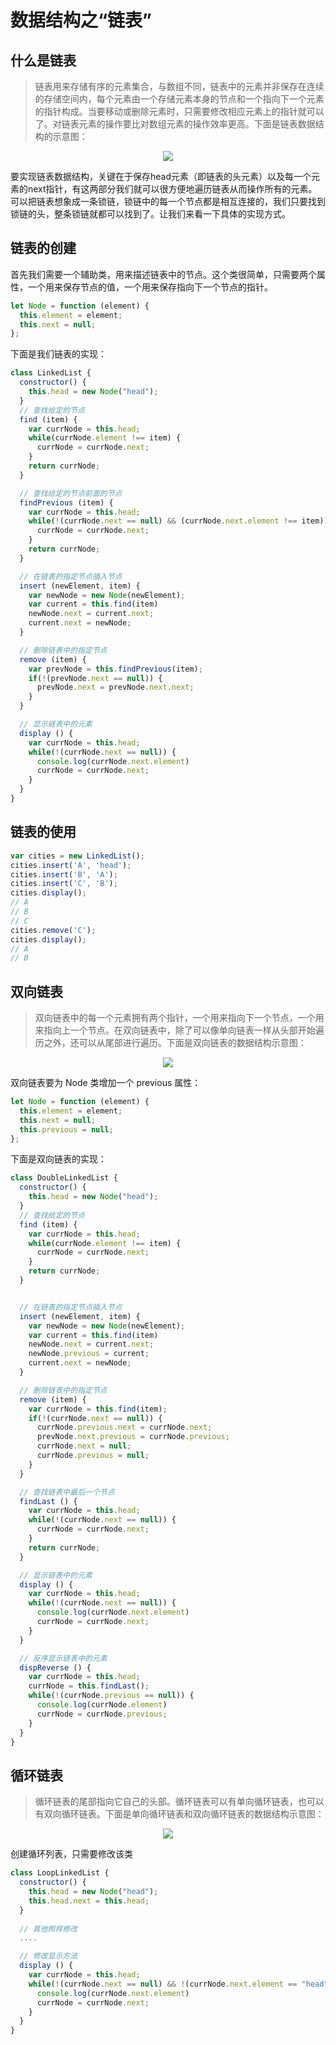 # 数据结构之“链表”

## 什么是链表
> 链表用来存储有序的元素集合，与数组不同，链表中的元素并非保存在连续的存储空间内，每个元素由一个存储元素本身的节点和一个指向下一个元素的指针构成。当要移动或删除元素时，只需要修改相应元素上的指针就可以了。对链表元素的操作要比对数组元素的操作效率更高。下面是链表数据结构的示意图：

<div align="center">
  <img src="/img/chain.png"/>
</div>

要实现链表数据结构，关键在于保存head元素（即链表的头元素）以及每一个元素的next指针，有这两部分我们就可以很方便地遍历链表从而操作所有的元素。可以把链表想象成一条锁链，锁链中的每一个节点都是相互连接的，我们只要找到锁链的头，整条锁链就都可以找到了。让我们来看一下具体的实现方式。

## 链表的创建

首先我们需要一个辅助类，用来描述链表中的节点。这个类很简单，只需要两个属性，一个用来保存节点的值，一个用来保存指向下一个节点的指针。
```js
let Node = function (element) {
  this.element = element;
  this.next = null;
}; 
```

下面是我们链表的实现：
```js
class LinkedList {
  constructor() {
    this.head = new Node("head");
  }
  // 查找给定的节点
  find (item) {
    var currNode = this.head;
    while(currNode.element !== item) {
      currNode = currNode.next;
    }
    return currNode;
  }

  // 查找给定的节点前面的节点
  findPrevious (item) {
    var currNode = this.head;
    while(!(currNode.next == null) && (currNode.next.element !== item)) {
      currNode = currNode.next;
    }
    return currNode;
  }

  // 在链表的指定节点插入节点
  insert (newElement, item) {
    var newNode = new Node(newElement);
    var current = this.find(item)
    newNode.next = current.next;
    current.next = newNode;
  }

  // 删除链表中的指定节点
  remove (item) {
    var prevNode = this.findPrevious(item);
    if(!(prevNode.next == null)) {
      prevNode.next = prevNode.next.next;
    }
  }

  // 显示链表中的元素
  display () {
    var currNode = this.head;
    while(!(currNode.next == null)) {
      console.log(currNode.next.element)
      currNode = currNode.next;
    }
  }
}
```
## 链表的使用
```js
var cities = new LinkedList();
cities.insert('A', 'head');
cities.insert('B', 'A');
cities.insert('C', 'B');
cities.display();
// A
// B
// C
cities.remove('C');
cities.display();
// A
// B
```

## 双向链表
> 双向链表中的每一个元素拥有两个指针，一个用来指向下一个节点，一个用来指向上一个节点。在双向链表中，除了可以像单向链表一样从头部开始遍历之外，还可以从尾部进行遍历。下面是双向链表的数据结构示意图：

<div align="center">
  <img src="/img/chain_two.png"/>
</div>

双向链表要为 Node 类增加一个 previous 属性：
```js
let Node = function (element) {
  this.element = element;
  this.next = null;
  this.previous = null;
};
``` 

下面是双向链表的实现：
```js
class DoubleLinkedList {
  constructor() {
    this.head = new Node("head");
  }
  // 查找给定的节点
  find (item) {
    var currNode = this.head;
    while(currNode.element !== item) {
      currNode = currNode.next;
    }
    return currNode;
  }


  // 在链表的指定节点插入节点
  insert (newElement, item) {
    var newNode = new Node(newElement);
    var current = this.find(item)
    newNode.next = current.next;
    newNode.previous = current;
    current.next = newNode;
  }

  // 删除链表中的指定节点
  remove (item) {
    var currNode = this.find(item);
    if(!(currNode.next == null)) {
      currNode.previous.next = currNode.next;
      prevNode.next.previous = currNode.previous;
      currNode.next = null;
      currNode.previous = null;
    }
  }

  // 查找链表中最后一个节点
  findLast () {
    var currNode = this.head;
    while(!(currNode.next == null)) {
      currNode = currNode.next;
    }
    return currNode;
  }

  // 显示链表中的元素
  display () {
    var currNode = this.head;
    while(!(currNode.next == null)) {
      console.log(currNode.next.element)
      currNode = currNode.next;
    }
  }

  // 反序显示链表中的元素
  dispReverse () {
    var currNode = this.head;
    currNode = this.findLast();
    while(!(currNode.previous == null)) {
      console.log(currNode.element)
      currNode = currNode.previous;
    }
  }
}
```

## 循环链表
> 循环链表的尾部指向它自己的头部。循环链表可以有单向循环链表，也可以有双向循环链表。下面是单向循环链表和双向循环链表的数据结构示意图：

<div align="center">
  <img src="/img/chain_three.png"/>
</div>

创建循环列表，只需要修改该类
```js
class LoopLinkedList {
  constructor() {
    this.head = new Node("head");
    this.head.next = this.head;
  }
  
  // 其他照样修改
  ....

  // 修改显示方法
  display () {
    var currNode = this.head;
    while(!(currNode.next == null) && !(currNode.next.element == "head")) {
      console.log(currNode.next.element)
      currNode = currNode.next;
    }
  }
}
``` 
 
 
 <comment-comment/> 
 